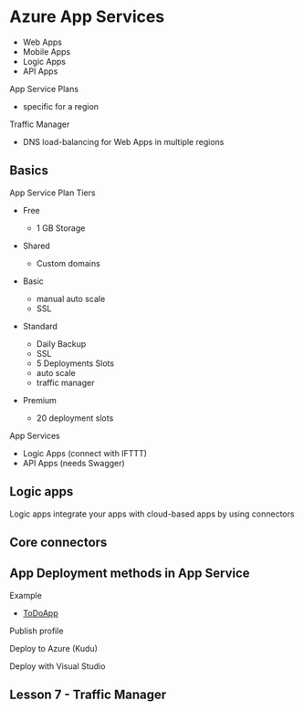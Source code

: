# Azure App Services

- Web Apps
- Mobile Apps
- Logic Apps
- API Apps


App Service Plans
- specific for a region



Traffic Manager
- DNS load-balancing for Web Apps in multiple regions



## Basics

App Service Plan Tiers

- Free
  - 1 GB Storage
- Shared
  - Custom domains
- Basic
  - manual auto scale
  - SSL
- Standard
  - Daily Backup
  - SSL
  - 5 Deployments Slots
  - auto scale
  - traffic manager
  
- Premium
  - 20 deployment slots
  
  
App Services
- Logic Apps (connect with IFTTT)
- API Apps (needs Swagger)
   

## Logic apps

Logic apps integrate your apps with cloud-based apps by using connectors

Core connectors
- 



## App Deployment methods in App Service


Example
- [ToDoApp](https://docs.microsoft.com/en-us/azure/app-service-web/app-service-deploy-complex-application-predictably)

Publish profile


Deploy to Azure (Kudu)


Deploy with Visual Studio



## Lesson 7 - Traffic Manager




